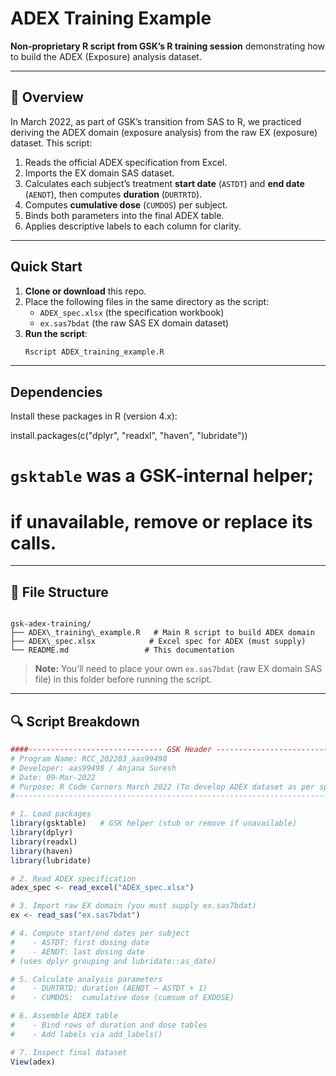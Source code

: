 # ADEX Training Example

**Non-proprietary R script from GSK’s R training session** demonstrating how to build the ADEX (Exposure) analysis dataset.

---

## 📄 Overview

In March 2022, as part of GSK’s transition from SAS to R, we practiced deriving the ADEX domain (exposure analysis) from the raw EX (exposure) dataset. This script:

1. Reads the official ADEX specification from Excel.  
2. Imports the EX domain SAS dataset.  
3. Calculates each subject’s treatment **start date** (`ASTDT`) and **end date** (`AENDT`), then computes **duration** (`DURTRTD`).  
4. Computes **cumulative dose** (`CUMDOS`) per subject.  
5. Binds both parameters into the final ADEX table.  
6. Applies descriptive labels to each column for clarity.

---

## Quick Start

1. **Clone or download** this repo.  
2. Place the following files in the same directory as the script:  
   - `ADEX_spec.xlsx` (the specification workbook)  
   - `ex.sas7bdat` (the raw SAS EX domain dataset)  
3. **Run the script**:  
   ```bash
   Rscript ADEX_training_example.R

---

## Dependencies
Install these packages in R (version 4.x):

install.packages(c("dplyr", "readxl", "haven", "lubridate"))
# `gsktable` was a GSK-internal helper; 
# if unavailable, remove or replace its calls.

---

## 📂 File Structure

```

gsk-adex-training/
├── ADEX\_training\_example.R   # Main R script to build ADEX domain
├── ADEX\_spec.xlsx            # Excel spec for ADEX (must supply)
└── README.md                 # This documentation

````

> **Note:** You’ll need to place your own `ex.sas7bdat` (raw EX domain SAS file) in this folder before running the script.

---

## 🔍 Script Breakdown

```r
####------------------------------ GSK Header ------------------------------####
# Program Name: RCC_202203_aas99498
# Developer: aas99498 / Anjana Suresh
# Date: 09-Mar-2022
# Purpose: R Code Corners March 2022 (To develop ADEX dataset as per specs)
#-------------------------------------------------------------------------------

# 1. Load packages
library(gsktable)   # GSK helper (stub or remove if unavailable)
library(dplyr)
library(readxl)
library(haven)
library(lubridate)

# 2. Read ADEX specification
adex_spec <- read_excel("ADEX_spec.xlsx")

# 3. Import raw EX domain (you must supply ex.sas7bdat)
ex <- read_sas("ex.sas7bdat")

# 4. Compute start/end dates per subject
#    - ASTDT: first dosing date
#    - AENDT: last dosing date
# (uses dplyr grouping and lubridate::as_date)

# 5. Calculate analysis parameters
#    - DURTRTD: duration (AENDT – ASTDT + 1)
#    - CUMDOS:  cumulative dose (cumsum of EXDOSE)

# 6. Assemble ADEX table
#    - Bind rows of duration and dose tables
#    - Add labels via add_labels()

# 7. Inspect final dataset
View(adex)
````

```
```

